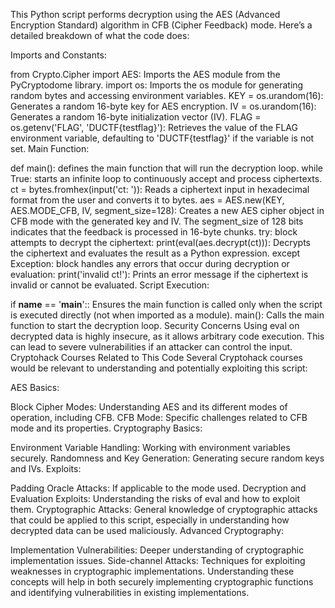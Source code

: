 This Python script performs decryption using the AES (Advanced Encryption Standard) algorithm in CFB (Cipher Feedback) mode. Here’s a detailed breakdown of what the code does:

Imports and Constants:

from Crypto.Cipher import AES: Imports the AES module from the PyCryptodome library.
import os: Imports the os module for generating random bytes and accessing environment variables.
KEY = os.urandom(16): Generates a random 16-byte key for AES encryption.
IV = os.urandom(16): Generates a random 16-byte initialization vector (IV).
FLAG = os.getenv('FLAG', 'DUCTF{testflag}'): Retrieves the value of the FLAG environment variable, defaulting to 'DUCTF{testflag}' if the variable is not set.
Main Function:

def main(): defines the main function that will run the decryption loop.
while True: starts an infinite loop to continuously accept and process ciphertexts.
ct = bytes.fromhex(input('ct: ')): Reads a ciphertext input in hexadecimal format from the user and converts it to bytes.
aes = AES.new(KEY, AES.MODE_CFB, IV, segment_size=128): Creates a new AES cipher object in CFB mode with the generated key and IV. The segment_size of 128 bits indicates that the feedback is processed in 16-byte chunks.
try: block attempts to decrypt the ciphertext:
print(eval(aes.decrypt(ct))): Decrypts the ciphertext and evaluates the result as a Python expression.
except Exception: block handles any errors that occur during decryption or evaluation:
print('invalid ct!'): Prints an error message if the ciphertext is invalid or cannot be evaluated.
Script Execution:

if __name__ == '__main__':: Ensures the main function is called only when the script is executed directly (not when imported as a module).
main(): Calls the main function to start the decryption loop.
Security Concerns
Using eval on decrypted data is highly insecure, as it allows arbitrary code execution. This can lead to severe vulnerabilities if an attacker can control the input.
Cryptohack Courses Related to This Code
Several Cryptohack courses would be relevant to understanding and potentially exploiting this script:

AES Basics:

Block Cipher Modes: Understanding AES and its different modes of operation, including CFB.
CFB Mode: Specific challenges related to CFB mode and its properties.
Cryptography Basics:

Environment Variable Handling: Working with environment variables securely.
Randomness and Key Generation: Generating secure random keys and IVs.
Exploits:

Padding Oracle Attacks: If applicable to the mode used.
Decryption and Evaluation Exploits: Understanding the risks of eval and how to exploit them.
Cryptographic Attacks: General knowledge of cryptographic attacks that could be applied to this script, especially in understanding how decrypted data can be used maliciously.
Advanced Cryptography:

Implementation Vulnerabilities: Deeper understanding of cryptographic implementation issues.
Side-channel Attacks: Techniques for exploiting weaknesses in cryptographic implementations.
Understanding these concepts will help in both securely implementing cryptographic functions and identifying vulnerabilities in existing implementations.






